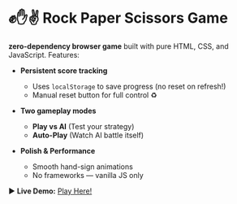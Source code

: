# ✊✋✌️ Rock Paper Scissors Game  

**zero-dependency browser game** built with pure HTML, CSS, and JavaScript. Features:  

- **Persistent score tracking**  
  - Uses `localStorage` to save progress (no reset on refresh!)  
  - Manual reset button for full control ♻️  

- **Two gameplay modes**  
  - **Play vs AI** (Test your strategy)  
  - **Auto-Play** (Watch AI battle itself)  

- **Polish & Performance**  
  - Smooth hand-sign animations   
  - No frameworks — vanilla JS only  

▶ **Live Demo:** [Play Here!](https://luckymira1201.github.io/stone-paper-scissor/)  
